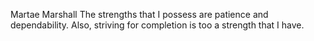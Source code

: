 Martae Marshall
The strengths that I possess are patience and dependability. Also, striving for completion is too a strength that I have.